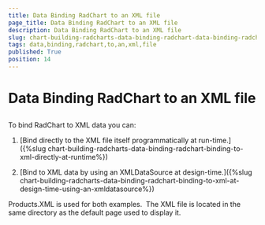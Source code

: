 ```yaml
---
title: Data Binding RadChart to an XML file
page_title: Data Binding RadChart to an XML file
description: Data Binding RadChart to an XML file
slug: chart-building-radcharts-data-binding-radchart-data-binding-radchart-to-an-xml-file
tags: data,binding,radchart,to,an,xml,file
published: True
position: 14
---
```


# Data Binding RadChart to an XML file



## 

To bind RadChart to XML data you can: 

1. [Bind directly to the XML file itself programmatically at run-time.]({%slug chart-building-radcharts-data-binding-radchart-binding-to-xml-directly-at-runtime%})

1. [Bind to XML data by using an XMLDataSource at design-time.]({%slug chart-building-radcharts-data-binding-radchart-binding-to-xml-at-design-time-using-an-xmldatasource%})

Products.XML is used for both examples.  The XML file is located in the same directory as the default page used to display it.




